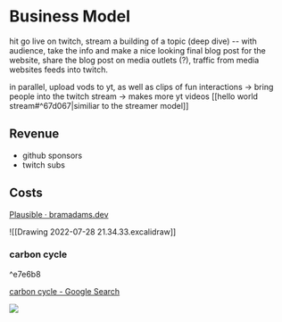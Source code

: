 # Business Model

hit go live on twitch, stream a building of a topic (deep dive) -- with audience, take the info and make a nice looking final blog post for the website, share the blog post on media outlets (?), traffic from media websites feeds into twitch.

in parallel, upload vods to yt, as well as clips of fun interactions -> bring people into the twitch stream -> makes more yt videos [[hello world stream#^67d067|similiar to the streamer model]]

## Revenue

- github sponsors
- twitch subs

## Costs



[Plausible · bramadams.dev](https://plausible.io/bramadams.dev?period=year)


![[Drawing 2022-07-28 21.34.33.excalidraw]]
### carbon cycle

^e7e6b8

[carbon cycle - Google Search](https://www.google.com/search?q=carbon+cycle&client=firefox-b-1-d&source=lnms&tbm=isch&sa=X&ved=2ahUKEwi11p2bg535AhXHJrkGHZ3nB6sQ_AUoAXoECAIQAw&biw=1920&bih=927&dpr=1#imgrc=QoaNP5YbmjfClM)

![](https://www.sciencefacts.net/wp-content/uploads/2020/02/Carbon-Cycle-Diagram.jpg)